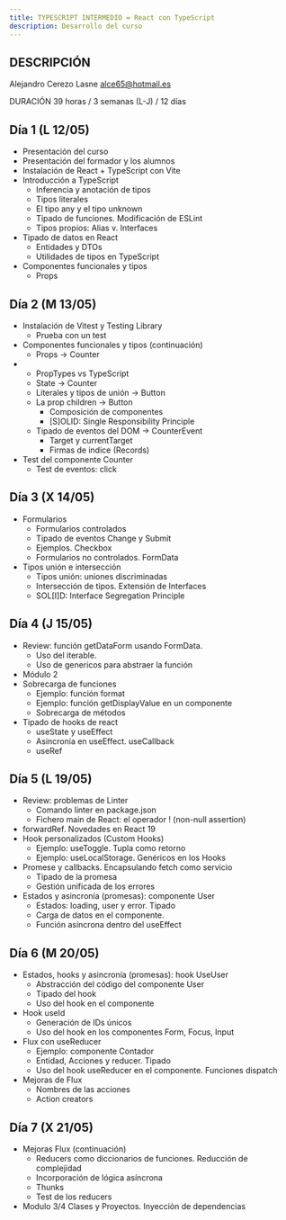 ```yaml
---
title: TYPESCRIPT INTERMEDIO = React con TypeScript
description: Desarrollo del curso
---
```


## DESCRIPCIÓN

Alejandro Cerezo Lasne
<alce65@hotmail.es>

DURACIÓN 39 horas / 3 semanas (L-J) / 12 días

## Día 1 (L 12/05)

- Presentación del curso
- Presentación del formador y los alumnos
- Instalación de React + TypeScript con Vite
- Introducción a TypeScript
  - Inferencia y anotación de tipos
  - Tipos literales
  - El tipo any y el tipo unknown
  - Tipado de funciones. Modificación de ESLint
  - Tipos propios: Alias v. Interfaces
- Tipado de datos en React
  - Entidades y DTOs
  - Utilidades de tipos en TypeScript
- Componentes funcionales y tipos
  - Props

## Día 2 (M 13/05)

- Instalación de Vitest y Testing Library
  - Prueba con un test
- Componentes funcionales y tipos (continuación)
  - Props -> Counter
- - PropTypes vs TypeScript
  - State -> Counter
  - Literales y tipos de unión -> Button
  - La prop children -> Button
    - Composición de componentes
    - [S]OLID: Single Responsibility Principle
  - Tipado de eventos del DOM -> CounterEvent
    - Target y currentTarget
    - Firmas de indice (Records)
- Test del componente Counter
  - Test de eventos: click

## Día 3 (X 14/05)

- Formularios
  - Formularios controlados
  - Tipado de eventos Change y Submit
  - Ejemplos. Checkbox
  - Formularios no controlados. FormData
- Tipos unión e intersección
  - Tipos unión: uniones discriminadas
  - Intersección de tipos. Extensión de Interfaces
  - SOL[I]D: Interface Segregation Principle

## Día 4 (J 15/05)

- Review: función getDataForm usando FormData.
  - Uso del iterable.
  - Uso de genericos para abstraer la función
- Módulo 2
- Sobrecarga de funciones
  - Ejemplo: función format
  - Ejemplo: función getDisplayValue en un componente
  - Sobrecarga de métodos
- Tipado de hooks de react
  - useState y useEffect
  - Asincronía en useEffect. useCallback
  - useRef

## Día 5 (L 19/05)

- Review: problemas de Linter
  - Comando linter en package.json
  - Fichero main de React: el operador ! (non-null assertion)
- forwardRef. Novedades en React 19
- Hook personalizados (Custom Hooks)
  - Ejemplo: useToggle. Tupla como retorno
  - Ejemplo: useLocalStorage<T>. Genéricos en los Hooks
- Promese y callbacks. Encapsulando fetch como servicio
  - Tipado de la promesa
  - Gestión unificada de los errores
- Estados y asincronía (promesas): componente User
  - Estados: loading, user y error. Tipado
  - Carga de datos en el componente.
  - Función asíncrona dentro del useEffect

## Día 6 (M 20/05)

- Estados, hooks y asincronía (promesas): hook UseUser
  - Abstracción del código del componente User
  - Tipado del hook
  - Uso del hook en el componente
- Hook useId
  - Generación de IDs únicos
  - Uso del hook en los componentes Form, Focus, Input
- Flux con useReducer
  - Ejemplo: componente Contador
  - Entidad, Acciones y reducer. Tipado
  - Uso del hook useReducer en el componente. Funciones dispatch
- Mejoras de Flux
  - Nombres de las acciones
  - Action creators

## Día 7 (X 21/05)

- Mejoras Flux (continuación)
  - Reducers como diccionarios de funciones. Reducción de complejidad
  - Incorporación de lógica asíncrona
  - Thunks
  - Test de los reducers
- Modulo 3/4 Clases y Proyectos. Inyección de dependencias
  <!-- - Introducción a las clases en TypeScript
  - Clases y herencia
  - Interfaces y clases abstractas
  - Decoradores
  - Inyección de dependencias. Ejemplo: contenedor de servicios -->
